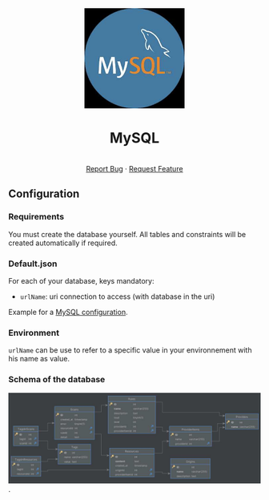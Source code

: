 <div align="center">
    <a href="https://www.kexa.io/modules">
        <img src="../../images/MySQL-Logo.png" alt="Logo" width="200">
    </a>

# MySQL

  <p align="center">
    <br />
    <a href="https://github.com/4urcloud/Kexa/issues">Report Bug</a>
    ·
    <a href="https://github.com/4urcloud/Kexa/issues">Request Feature</a>
  </p>
</div>

## Configuration

### Requirements

You must create the database yourself. All tables and constraints will be created automatically if required.

### Default.json

For each of your database, keys mandatory:

- `urlName`: uri connection to access (with database in the uri)

Example for a [MySQL configuration](../../config/demo/mySQL.default.json).

### Environment

`urlName` can be use to refer to a specific value in your environnement with his name as value.

### Schema of the database

![Image of database's schema](../../images/schema-UML-SQL.png).
